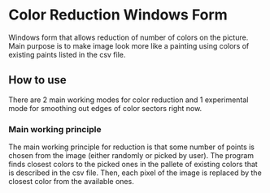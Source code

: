 # Color Reduction Windows Form

Windows form that allows reduction of number of colors on the picture. Main purpose is to make image look more like a painting using colors of existing paints listed in the csv file.

## How to use

There are 2 main working modes for color reduction and 1 experimental mode for smoothing out edges of color sectors right now.

### Main working principle

The main working principle for reduction is that some number of points is chosen from the image (either randomly or picked by user). The program finds closest colors to the picked ones in the pallete of existing colors that is described in the csv file. Then, each pixel of the image is replaced by the closest color from the available ones.



